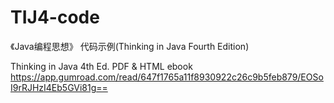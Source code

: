 # TIJ4-code
《Java编程思想》 代码示例(Thinking in Java Fourth Edition)

Thinking in Java 4th Ed. PDF & HTML ebook
https://app.gumroad.com/read/647f1765a11f8930922c26c9b5feb879/EOSoI9rRJHzI4Eb5GVi81g==

